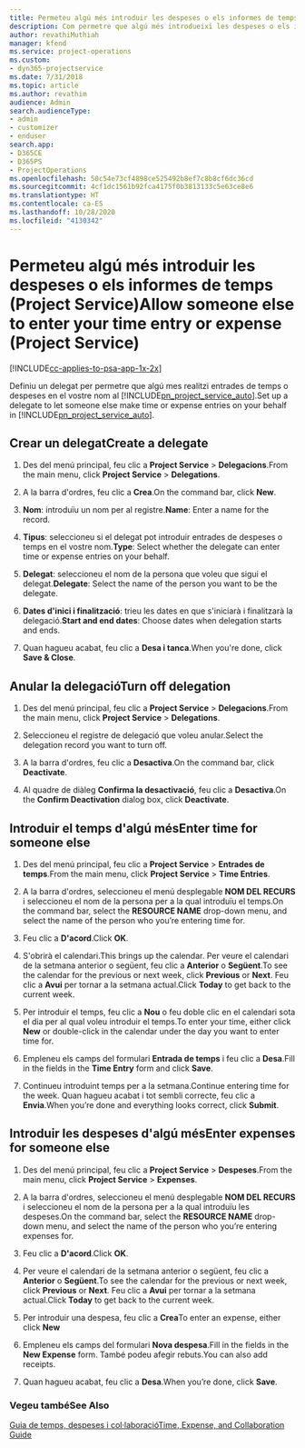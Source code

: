 ```yaml
---
title: Permeteu algú més introduir les despeses o els informes de temps
description: Com permetre que algú més introdueixi les despeses o els informes de temps al Project Service
author: revathiMuthiah
manager: kfend
ms.service: project-operations
ms.custom:
- dyn365-projectservice
ms.date: 7/31/2018
ms.topic: article
ms.author: revathim
audience: Admin
search.audienceType:
- admin
- customizer
- enduser
search.app:
- D365CE
- D365PS
- ProjectOperations
ms.openlocfilehash: 50c54e73cf4898ce525492b8ef7c8b8cf6dc36cd
ms.sourcegitcommit: 4cf1dc1561b92fca4175f0b3813133c5e63ce8e6
ms.translationtype: HT
ms.contentlocale: ca-ES
ms.lasthandoff: 10/28/2020
ms.locfileid: "4130342"
---
```

# <a name="allow-someone-else-to-enter-your-time-entry-or-expense-project-service"></a><span data-ttu-id="b8b23-103">Permeteu algú més introduir les despeses o els informes de temps (Project Service)</span><span class="sxs-lookup"><span data-stu-id="b8b23-103">Allow someone else to enter your time entry or expense (Project Service)</span></span>

[!INCLUDE[cc-applies-to-psa-app-1x-2x](../includes/cc-applies-to-psa-app-1x-2x.md)]

<span data-ttu-id="b8b23-104">Definiu un delegat per permetre que algú mes realitzi entrades de temps o despeses en el vostre nom al [!INCLUDE[pn_project_service_auto](../includes/pn-project-service-auto.md)].</span><span class="sxs-lookup"><span data-stu-id="b8b23-104">Set up a delegate to let someone else make time or expense entries on your behalf in [!INCLUDE[pn_project_service_auto](../includes/pn-project-service-auto.md)].</span></span>  
  
## <a name="create-a-delegate"></a><span data-ttu-id="b8b23-105">Crear un delegat</span><span class="sxs-lookup"><span data-stu-id="b8b23-105">Create a delegate</span></span>  
  
1.  <span data-ttu-id="b8b23-106">Des del menú principal, feu clic a **Project Service** > **Delegacions**.</span><span class="sxs-lookup"><span data-stu-id="b8b23-106">From the main menu, click **Project Service** > **Delegations**.</span></span>  
  
2.  <span data-ttu-id="b8b23-107">A la barra d'ordres, feu clic a **Crea**.</span><span class="sxs-lookup"><span data-stu-id="b8b23-107">On the command bar, click **New**.</span></span>  
  
3. <span data-ttu-id="b8b23-108">**Nom**: introduïu un nom per al registre.</span><span class="sxs-lookup"><span data-stu-id="b8b23-108">**Name**: Enter a name for the record.</span></span>  
  
4. <span data-ttu-id="b8b23-109">**Tipus**: seleccioneu si el delegat pot introduir entrades de despeses o temps en el vostre nom.</span><span class="sxs-lookup"><span data-stu-id="b8b23-109">**Type**: Select whether the delegate can enter time or expense entries on your behalf.</span></span>  
  
5. <span data-ttu-id="b8b23-110">**Delegat**: seleccioneu el nom de la persona que voleu que sigui el delegat.</span><span class="sxs-lookup"><span data-stu-id="b8b23-110">**Delegate**: Select the name of the person you want to be the delegate.</span></span>  
  
6. <span data-ttu-id="b8b23-111">**Dates d'inici i finalització**: trieu les dates en que s'iniciarà i finalitzarà la delegació.</span><span class="sxs-lookup"><span data-stu-id="b8b23-111">**Start and end dates**: Choose dates when delegation starts and ends.</span></span>  
  
7.  <span data-ttu-id="b8b23-112">Quan hagueu acabat, feu clic a **Desa i tanca**.</span><span class="sxs-lookup"><span data-stu-id="b8b23-112">When you're done, click **Save & Close**.</span></span>  
  
## <a name="turn-off-delegation"></a><span data-ttu-id="b8b23-113">Anular la delegació</span><span class="sxs-lookup"><span data-stu-id="b8b23-113">Turn off delegation</span></span>  
  
1.  <span data-ttu-id="b8b23-114">Des del menú principal, feu clic a **Project Service** > **Delegacions**.</span><span class="sxs-lookup"><span data-stu-id="b8b23-114">From the main menu, click **Project Service** > **Delegations**.</span></span>  
  
2.  <span data-ttu-id="b8b23-115">Seleccioneu el registre de delegació que voleu anular.</span><span class="sxs-lookup"><span data-stu-id="b8b23-115">Select the delegation record you want to turn off.</span></span>  
  
3.  <span data-ttu-id="b8b23-116">A la barra d'ordres, feu clic a **Desactiva**.</span><span class="sxs-lookup"><span data-stu-id="b8b23-116">On the command bar, click **Deactivate**.</span></span>  
  
4.  <span data-ttu-id="b8b23-117">Al quadre de diàleg **Confirma la desactivació**, feu clic a **Desactiva**.</span><span class="sxs-lookup"><span data-stu-id="b8b23-117">On the **Confirm Deactivation** dialog box, click **Deactivate**.</span></span>  
  
## <a name="enter-time-for-someone-else"></a><span data-ttu-id="b8b23-118">Introduir el temps d'algú més</span><span class="sxs-lookup"><span data-stu-id="b8b23-118">Enter time for someone else</span></span>  
  
1.  <span data-ttu-id="b8b23-119">Des del menú principal, feu clic a **Project Service** > **Entrades de temps**.</span><span class="sxs-lookup"><span data-stu-id="b8b23-119">From the main menu, click **Project Service** > **Time Entries**.</span></span>  
  
2.  <span data-ttu-id="b8b23-120">A la barra d'ordres, seleccioneu el menú desplegable **NOM DEL RECURS** i seleccioneu el nom de la persona per a la qual introduïu el temps.</span><span class="sxs-lookup"><span data-stu-id="b8b23-120">On the command bar, select the **RESOURCE NAME** drop-down menu, and select the name of the person who you’re entering time for.</span></span>  
  
3.  <span data-ttu-id="b8b23-121">Feu clic a **D'acord**.</span><span class="sxs-lookup"><span data-stu-id="b8b23-121">Click **OK**.</span></span>  
  
4.  <span data-ttu-id="b8b23-122">S'obrirà el calendari.</span><span class="sxs-lookup"><span data-stu-id="b8b23-122">This brings up the calendar.</span></span> <span data-ttu-id="b8b23-123">Per veure el calendari de la setmana anterior o següent, feu clic a **Anterior** o **Següent**.</span><span class="sxs-lookup"><span data-stu-id="b8b23-123">To see the calendar for the previous or next week, click **Previous** or **Next**.</span></span> <span data-ttu-id="b8b23-124">Feu clic a **Avui** per tornar a la setmana actual.</span><span class="sxs-lookup"><span data-stu-id="b8b23-124">Click **Today** to get back to the current week.</span></span>  
  
5.  <span data-ttu-id="b8b23-125">Per introduir el temps, feu clic a **Nou** o feu doble clic en el calendari sota el dia per al qual voleu introduir el temps.</span><span class="sxs-lookup"><span data-stu-id="b8b23-125">To enter your time, either click **New** or double-click in the calendar under the day you want to enter time for.</span></span>  
  
6.  <span data-ttu-id="b8b23-126">Empleneu els camps del formulari **Entrada de temps** i feu clic a **Desa**.</span><span class="sxs-lookup"><span data-stu-id="b8b23-126">Fill in the fields in the **Time Entry** form and click **Save**.</span></span>  
  
7.  <span data-ttu-id="b8b23-127">Continueu introduint temps per a la setmana.</span><span class="sxs-lookup"><span data-stu-id="b8b23-127">Continue entering time for the week.</span></span> <span data-ttu-id="b8b23-128">Quan hagueu acabat i tot sembli correcte, feu clic a **Envia**.</span><span class="sxs-lookup"><span data-stu-id="b8b23-128">When you’re done and everything looks correct, click **Submit**.</span></span>  
  
## <a name="enter-expenses-for-someone-else"></a><span data-ttu-id="b8b23-129">Introduir les despeses d'algú més</span><span class="sxs-lookup"><span data-stu-id="b8b23-129">Enter expenses for someone else</span></span>  
  
1.  <span data-ttu-id="b8b23-130">Des del menú principal, feu clic a **Project Service** > **Despeses**.</span><span class="sxs-lookup"><span data-stu-id="b8b23-130">From the main menu, click **Project Service** > **Expenses**.</span></span>  
  
2.  <span data-ttu-id="b8b23-131">A la barra d'ordres, seleccioneu el menú desplegable **NOM DEL RECURS** i seleccioneu el nom de la persona per a la qual introduïu les despeses.</span><span class="sxs-lookup"><span data-stu-id="b8b23-131">On the command bar, select the **RESOURCE NAME** drop-down menu, and select the name of the person who you’re entering expenses for.</span></span>  
  
3.  <span data-ttu-id="b8b23-132">Feu clic a **D'acord**.</span><span class="sxs-lookup"><span data-stu-id="b8b23-132">Click **OK**.</span></span>  
  
4.  <span data-ttu-id="b8b23-133">Per veure el calendari de la setmana anterior o següent, feu clic a **Anterior** o **Següent**.</span><span class="sxs-lookup"><span data-stu-id="b8b23-133">To see the calendar for the previous or next week, click **Previous** or **Next**.</span></span> <span data-ttu-id="b8b23-134">Feu clic a **Avui** per tornar a la setmana actual.</span><span class="sxs-lookup"><span data-stu-id="b8b23-134">Click **Today** to get back to the current week.</span></span>  
  
5.  <span data-ttu-id="b8b23-135">Per introduir una despesa, feu clic a **Crea**</span><span class="sxs-lookup"><span data-stu-id="b8b23-135">To enter an expense, either click **New**</span></span>  
  
6.  <span data-ttu-id="b8b23-136">Empleneu els camps del formulari **Nova despesa**.</span><span class="sxs-lookup"><span data-stu-id="b8b23-136">Fill in the fields in the **New Expense** form.</span></span> <span data-ttu-id="b8b23-137">També podeu afegir rebuts.</span><span class="sxs-lookup"><span data-stu-id="b8b23-137">You can also add receipts.</span></span>  
  
7.  <span data-ttu-id="b8b23-138">Quan hagueu acabat, feu clic a **Desa**.</span><span class="sxs-lookup"><span data-stu-id="b8b23-138">When you’re done, click **Save**.</span></span>  
  
### <a name="see-also"></a><span data-ttu-id="b8b23-139">Vegeu també</span><span class="sxs-lookup"><span data-stu-id="b8b23-139">See Also</span></span>  
 [<span data-ttu-id="b8b23-140">Guia de temps, despeses i col·laboració</span><span class="sxs-lookup"><span data-stu-id="b8b23-140">Time, Expense, and Collaboration Guide</span></span>](../psa/time-expense-collaboration-guide.md)
